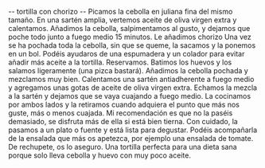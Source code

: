 -- tortilla con chorizo --
Picamos la cebolla en juliana fina del mismo tamaño. En una sartén amplia, vertemos aceite de oliva virgen extra y calentamos.
Añadimos la cebolla, salpimentamos al gusto, y dejamos que poche todo junto a fuego medio 15 minutos.
Le añadimos chorizo
Una vez se ha pochada toda la cebolla, sin que se queme, la sacamos y la ponemos en un bol. Podéis ayudaros de una espumadera y un colador para evitar añadir más aceite a la tortilla. Reservamos.
Batimos los huevos y los salamos ligeramente (una pizca bastará). Añadimos la cebolla pochada y mezclamos muy bien.
Calentamos una sartén antiadherente a fuego medio y agregamos unas gotas de aceite de oliva virgen extra.
Echamos la mezcla a la sartén y dejamos que se vaya cuajando a fuego medio. La cocinamos por ambos lados y la retiramos cuando adquiera el punto que más nos guste, más o menos cuajada. Mi recomendación es que no la paséis demasiado, se disfruta más de ella si está bien tierna.
Con cuidado, la pasamos a un plato o fuente y está lista para degustar. Podéis acompañarla de la ensalada que más os apetezca, por ejemplo una ensalada de tomate. De rechupete, os lo aseguro.
Una tortilla perfecta para una dieta sana porque solo lleva cebolla y huevo con muy poco aceite.